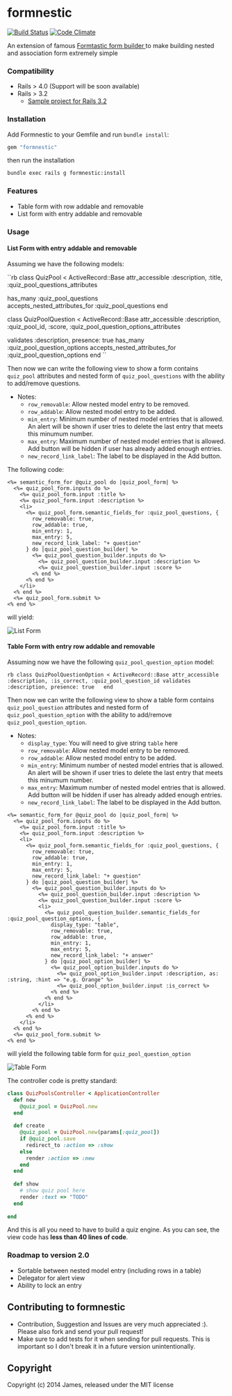 # formnestic

[![Build Status](https://travis-ci.org/jameshuynh/formnestic.svg?branch=master)](https://travis-ci.org/jameshuynh/formnestic)
[![Code Climate](https://codeclimate.com/github/jameshuynh/formnestic.png)](https://codeclimate.com/github/jameshuynh/formnestic)

An extension of famous [Formtastic form builder ](https://github.com/justinfrench/formtastic) to make building nested and association form extremely simple

### Compatibility

- Rails > 4.0 (Support will be soon available)
- Rails > 3.2
  - [Sample project for Rails 3.2](https://github.com/jameshuynh/formnestic-sample-rails3)

### Installation

Add Formnestic to your Gemfile and run ``bundle install``:

```ruby
gem "formnestic"
```

then run the installation

```bash
bundle exec rails g formnestic:install
```

### Features

- Table form with row addable and removable
- List form with entry addable and removable

### Usage

#### List Form with entry addable and removable

Assuming we have the following models:

``rb
class QuizPool < ActiveRecord::Base
  attr_accessible :description, :title, :quiz_pool_questions_attributes
  
  has_many :quiz_pool_questions  
  accepts_nested_attributes_for :quiz_pool_questions
end

class QuizPoolQuestion < ActiveRecord::Base
  attr_accessible :description, :quiz_pool_id, :score, :quiz_pool_question_options_attributes
  
  validates :description, presence: true
  has_many :quiz_pool_question_options
  accepts_nested_attributes_for :quiz_pool_question_options
end
``

Then now we can write the following view to show a form contains ``quiz_pool`` attributes and nested form of ``quiz_pool_questions`` with the ability to add/remove questions.

- Notes:
  - ``row_removable``: Allow nested model entry to be removed.
  - ``row_addable``: Allow nested model entry to be added.
  - ``min_entry``: Minimum number of nested model entries that is allowed. An alert will be shown if user tries to delete the last entry that meets this minumum number.
  - ``max_entry``: Maximum number of nested model entries that is allowed. Add button will be hidden if user has already added enough entries.
  - ``new_record_link_label``: The label to be displayed in the Add button.

The following code:

```erb
<%= semantic_form_for @quiz_pool do |quiz_pool_form| %>
  <%= quiz_pool_form.inputs do %>
    <%= quiz_pool_form.input :title %>
    <%= quiz_pool_form.input :description %>
    <li>
      <%= quiz_pool_form.semantic_fields_for :quiz_pool_questions, {
        row_removable: true, 
        row_addable: true,
        min_entry: 1, 
        max_entry: 5,
        new_record_link_label: "+ question"
      } do |quiz_pool_question_builder| %>
        <%= quiz_pool_question_builder.inputs do %>
          <%= quiz_pool_question_builder.input :description %>
          <%= quiz_pool_question_builder.input :score %>
        <% end %>
      <% end %>
    </li>
  <% end %>
  <%= quiz_pool_form.submit %>
<% end %>
```

will yield:

<p align="left" >
  <img src="https://raw.githubusercontent.com/jameshuynh/formnestic/master/screenshots/list_form.png" alt="List Form" title="List Form">
</p>

#### Table Form with entry row addable and removable

Assuming now we have the following ``quiz_pool_question_option`` model:

``rb
class QuizPoolQuestionOption < ActiveRecord::Base
  attr_accessible :description, :is_correct, :quiz_pool_question_id
  validates :description, presence: true  
end
``

Then now we can write the following view to show a table form contains ``quiz_pool_question`` attributes and nested form of ``quiz_pool_question_option`` with the ability to add/remove ``quiz_pool_question_option``.

- Notes:
  - ``display_type``: You will need to give string ``table`` here
  - ``row_removable``: Allow nested model entry to be removed.
  - ``row_addable``: Allow nested model entry to be added.
  - ``min_entry``: Minimum number of nested model entries that is allowed. An alert will be shown if user tries to delete the last entry that meets this minumum number.
  - ``max_entry``: Maximum number of nested model entries that is allowed. Add button will be hidden if user has already added enough entries.
  - ``new_record_link_label``: The label to be displayed in the Add button.

```erb
<%= semantic_form_for @quiz_pool do |quiz_pool_form| %>
  <%= quiz_pool_form.inputs do %>
    <%= quiz_pool_form.input :title %>
    <%= quiz_pool_form.input :description %>
    <li>
      <%= quiz_pool_form.semantic_fields_for :quiz_pool_questions, {
        row_removable: true, 
        row_addable: true,
        min_entry: 1, 
        max_entry: 5,
        new_record_link_label: "+ question"
      } do |quiz_pool_question_builder| %>
        <%= quiz_pool_question_builder.inputs do %>
          <%= quiz_pool_question_builder.input :description %>
          <%= quiz_pool_question_builder.input :score %>
          <li>
            <%= quiz_pool_question_builder.semantic_fields_for :quiz_pool_question_options, {
              display_type: "table", 
              row_removable: true, 
              row_addable: true, 
              min_entry: 1, 
              max_entry: 5,
              new_record_link_label: "+ answer"                
            } do |quiz_pool_option_builder| %>
              <%= quiz_pool_option_builder.inputs do %>
                <%= quiz_pool_option_builder.input :description, as: :string, :hint => "e.g. Orange" %>
                <%= quiz_pool_option_builder.input :is_correct %>
              <% end %>
            <% end %>
          </li>
        <% end %>
      <% end %>
    </li>
  <% end %>
  <%= quiz_pool_form.submit %>
<% end %>
```

will yield the following table form for ``quiz_pool_question_option``

<p align="left" >
  <img src="https://raw.githubusercontent.com/jameshuynh/formnestic/master/screenshots/table_form.png" alt="Table Form" title="Table Form">
</p>

The controller code is pretty standard:

```rb
class QuizPoolsController < ApplicationController
  def new
    @quiz_pool = QuizPool.new
  end
  
  def create
    @quiz_pool = QuizPool.new(params[:quiz_pool])
    if @quiz_pool.save
      redirect_to :action => :show
    else
      render :action => :new      
    end
  end
  
  def show
    # show quiz pool here
    render :text => "TODO"
  end
  
end
```

And this is all you need to have to build a quiz engine. As you can see, the view code has __less than 40 lines of code__.

### Roadmap to version 2.0

- Sortable between nested model entry (including rows in a table)
- Delegator for alert view
- Ability to lock an entry

## Contributing to formnestic
 
- Contribution, Suggestion and Issues are very much appreciated :). Please also fork and send your pull request!
- Make sure to add tests for it when sending for pull requests. This is important so I don't break it in a future version unintentionally.

## Copyright

Copyright (c) 2014 James, released under the MIT license

